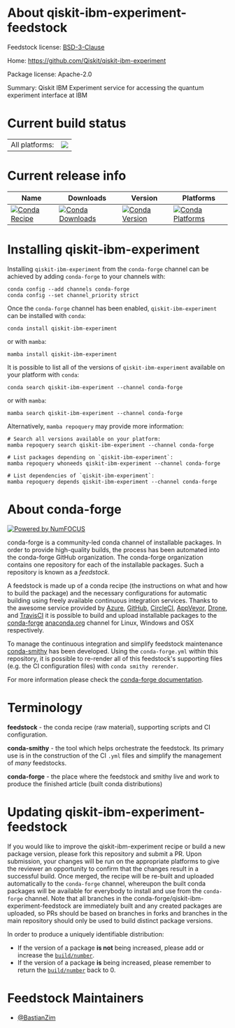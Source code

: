 About qiskit-ibm-experiment-feedstock
=====================================

Feedstock license: [BSD-3-Clause](https://github.com/conda-forge/qiskit-ibm-experiment-feedstock/blob/main/LICENSE.txt)

Home: https://github.com/Qiskit/qiskit-ibm-experiment

Package license: Apache-2.0

Summary: Qiskit IBM Experiment service for accessing the quantum experiment interface at IBM

Current build status
====================


<table><tr><td>All platforms:</td>
    <td>
      <a href="https://dev.azure.com/conda-forge/feedstock-builds/_build/latest?definitionId=17059&branchName=main">
        <img src="https://dev.azure.com/conda-forge/feedstock-builds/_apis/build/status/qiskit-ibm-experiment-feedstock?branchName=main">
      </a>
    </td>
  </tr>
</table>

Current release info
====================

| Name | Downloads | Version | Platforms |
| --- | --- | --- | --- |
| [![Conda Recipe](https://img.shields.io/badge/recipe-qiskit--ibm--experiment-green.svg)](https://anaconda.org/conda-forge/qiskit-ibm-experiment) | [![Conda Downloads](https://img.shields.io/conda/dn/conda-forge/qiskit-ibm-experiment.svg)](https://anaconda.org/conda-forge/qiskit-ibm-experiment) | [![Conda Version](https://img.shields.io/conda/vn/conda-forge/qiskit-ibm-experiment.svg)](https://anaconda.org/conda-forge/qiskit-ibm-experiment) | [![Conda Platforms](https://img.shields.io/conda/pn/conda-forge/qiskit-ibm-experiment.svg)](https://anaconda.org/conda-forge/qiskit-ibm-experiment) |

Installing qiskit-ibm-experiment
================================

Installing `qiskit-ibm-experiment` from the `conda-forge` channel can be achieved by adding `conda-forge` to your channels with:

```
conda config --add channels conda-forge
conda config --set channel_priority strict
```

Once the `conda-forge` channel has been enabled, `qiskit-ibm-experiment` can be installed with `conda`:

```
conda install qiskit-ibm-experiment
```

or with `mamba`:

```
mamba install qiskit-ibm-experiment
```

It is possible to list all of the versions of `qiskit-ibm-experiment` available on your platform with `conda`:

```
conda search qiskit-ibm-experiment --channel conda-forge
```

or with `mamba`:

```
mamba search qiskit-ibm-experiment --channel conda-forge
```

Alternatively, `mamba repoquery` may provide more information:

```
# Search all versions available on your platform:
mamba repoquery search qiskit-ibm-experiment --channel conda-forge

# List packages depending on `qiskit-ibm-experiment`:
mamba repoquery whoneeds qiskit-ibm-experiment --channel conda-forge

# List dependencies of `qiskit-ibm-experiment`:
mamba repoquery depends qiskit-ibm-experiment --channel conda-forge
```


About conda-forge
=================

[![Powered by
NumFOCUS](https://img.shields.io/badge/powered%20by-NumFOCUS-orange.svg?style=flat&colorA=E1523D&colorB=007D8A)](https://numfocus.org)

conda-forge is a community-led conda channel of installable packages.
In order to provide high-quality builds, the process has been automated into the
conda-forge GitHub organization. The conda-forge organization contains one repository
for each of the installable packages. Such a repository is known as a *feedstock*.

A feedstock is made up of a conda recipe (the instructions on what and how to build
the package) and the necessary configurations for automatic building using freely
available continuous integration services. Thanks to the awesome service provided by
[Azure](https://azure.microsoft.com/en-us/services/devops/), [GitHub](https://github.com/),
[CircleCI](https://circleci.com/), [AppVeyor](https://www.appveyor.com/),
[Drone](https://cloud.drone.io/welcome), and [TravisCI](https://travis-ci.com/)
it is possible to build and upload installable packages to the
[conda-forge](https://anaconda.org/conda-forge) [anaconda.org](https://anaconda.org/)
channel for Linux, Windows and OSX respectively.

To manage the continuous integration and simplify feedstock maintenance
[conda-smithy](https://github.com/conda-forge/conda-smithy) has been developed.
Using the ``conda-forge.yml`` within this repository, it is possible to re-render all of
this feedstock's supporting files (e.g. the CI configuration files) with ``conda smithy rerender``.

For more information please check the [conda-forge documentation](https://conda-forge.org/docs/).

Terminology
===========

**feedstock** - the conda recipe (raw material), supporting scripts and CI configuration.

**conda-smithy** - the tool which helps orchestrate the feedstock.
                   Its primary use is in the construction of the CI ``.yml`` files
                   and simplify the management of *many* feedstocks.

**conda-forge** - the place where the feedstock and smithy live and work to
                  produce the finished article (built conda distributions)


Updating qiskit-ibm-experiment-feedstock
========================================

If you would like to improve the qiskit-ibm-experiment recipe or build a new
package version, please fork this repository and submit a PR. Upon submission,
your changes will be run on the appropriate platforms to give the reviewer an
opportunity to confirm that the changes result in a successful build. Once
merged, the recipe will be re-built and uploaded automatically to the
`conda-forge` channel, whereupon the built conda packages will be available for
everybody to install and use from the `conda-forge` channel.
Note that all branches in the conda-forge/qiskit-ibm-experiment-feedstock are
immediately built and any created packages are uploaded, so PRs should be based
on branches in forks and branches in the main repository should only be used to
build distinct package versions.

In order to produce a uniquely identifiable distribution:
 * If the version of a package **is not** being increased, please add or increase
   the [``build/number``](https://docs.conda.io/projects/conda-build/en/latest/resources/define-metadata.html#build-number-and-string).
 * If the version of a package **is** being increased, please remember to return
   the [``build/number``](https://docs.conda.io/projects/conda-build/en/latest/resources/define-metadata.html#build-number-and-string)
   back to 0.

Feedstock Maintainers
=====================

* [@BastianZim](https://github.com/BastianZim/)

